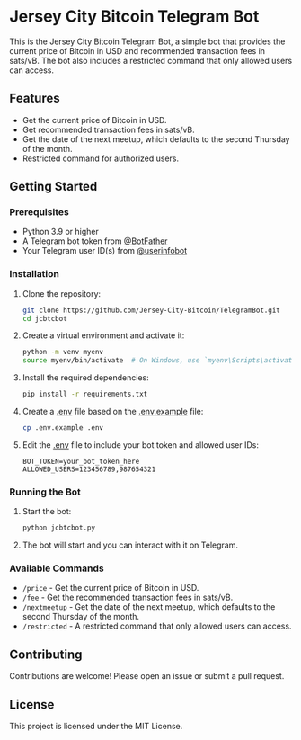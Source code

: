 # Jersey City Bitcoin Telegram Bot

This is the Jersey City Bitcoin Telegram Bot, a simple bot that provides the current price of Bitcoin in USD and recommended transaction fees in sats/vB. The bot also includes a restricted command that only allowed users can access.

## Features

- Get the current price of Bitcoin in USD.
- Get recommended transaction fees in sats/vB.
- Get the date of the next meetup, which defaults to the second Thursday of the month.
- Restricted command for authorized users.

## Getting Started

### Prerequisites

- Python 3.9 or higher
- A Telegram bot token from [@BotFather](https://t.me/BotFather)
- Your Telegram user ID(s) from [@userinfobot](https://t.me/userinfobot)

### Installation

1. Clone the repository:

    ```sh
    git clone https://github.com/Jersey-City-Bitcoin/TelegramBot.git
    cd jcbtcbot
    ```

2. Create a virtual environment and activate it:

    ```sh
    python -m venv myenv
    source myenv/bin/activate  # On Windows, use `myenv\Scripts\activate`
    ```

3. Install the required dependencies:

    ```sh
    pip install -r requirements.txt
    ```

4. Create a [.env](http://_vscodecontentref_/0) file based on the [.env.example](http://_vscodecontentref_/1) file:

    ```sh
    cp .env.example .env
    ```

5. Edit the [.env](http://_vscodecontentref_/2) file to include your bot token and allowed user IDs:

    ```env
    BOT_TOKEN=your_bot_token_here
    ALLOWED_USERS=123456789,987654321
    ```

### Running the Bot

1. Start the bot:

    ```sh
    python jcbtcbot.py
    ```

2. The bot will start and you can interact with it on Telegram.

### Available Commands

- `/price` - Get the current price of Bitcoin in USD.
- `/fee` - Get the recommended transaction fees in sats/vB.
- `/nextmeetup` - Get the date of the next meetup, which defaults to the second Thursday of the month.
- `/restricted` - A restricted command that only allowed users can access.

## Contributing

Contributions are welcome! Please open an issue or submit a pull request.

## License

This project is licensed under the MIT License.